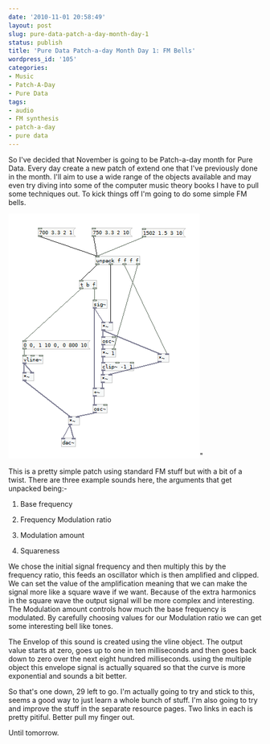 ```yaml
---
date: '2010-11-01 20:58:49'
layout: post
slug: pure-data-patch-a-day-month-day-1
status: publish
title: 'Pure Data Patch-a-day Month Day 1: FM Bells'
wordpress_id: '105'
categories:
- Music
- Patch-A-Day
- Pure Data
tags:
- audio
- FM synthesis
- patch-a-day
- pure data
---
```


So I've decided that November is going to be Patch-a-day month for Pure Data. Every day create a new patch of extend one that I've previously done in the month. I'll aim to use a wide range of the objects available and may even try diving into some of the computer music theory books I have to pull some techniques out. To kick things off I'm going to do some simple FM bells.



![FM Bells](/a/2010-11-01-pure-data-patch-a-day-month-day-1/01-Bells.png)"

This is a pretty simple patch using standard FM stuff but with a bit of a twist. There are three example sounds here, the arguments that get unpacked being:-



	
  1. Base frequency

	
  2. Frequency Modulation ratio

	
  3. Modulation amount

	
  4. Squareness


We chose the initial signal frequency and then multiply this by the frequency ratio, this feeds an oscillator which is then amplified and clipped. We can set the value of the amplification meaning that we can make the signal more like a square wave if we want. Because of the extra harmonics in the square wave the output signal will be more complex and interesting. The Modulation amount controls how much the base frequency is modulated. By carefully choosing values for our Modulation ratio we can get some interesting bell like tones.

The Envelop of this sound is created using the vline object. The output value starts at zero, goes up to one in ten milliseconds and then goes back down to zero over the next eight hundred milliseconds. using the multiple object this envelope signal is actually squared so that the curve is more exponential and sounds a bit better.

So that's one down, 29 left to go. I'm actually going to try and stick to this, seems a good way to just learn a whole bunch of stuff. I'm also going to try and improve the stuff in the separate resource pages. Two links in each is pretty pitiful. Better pull my finger out.

Until tomorrow.
